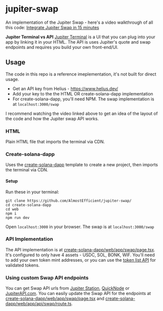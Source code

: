 # jupiter-swap
An implementation of the Jupiter Swap - here's a video walkthrough of all this code: [Integrate Jupiter Swap in 15 minutes](https://www.youtube.com/watch?v=-LzvOSgR5DU)

**Jupiter Terminal vs API**
[Jupiter Terminal](https://terminal.jup.ag/) is a UI that you can plug into your app by linking it in your HTML. The API is uses Jupiter's quote and swap endpoints and requires you build your own front-end/UI.  

## Usage
The code in this repo is a reference imeplementation, it's not built for direct usage.

- Get an API key from Helius - https://www.helius.dev/
- Add your key to the the HTML OR create-solana-dapp implementation
- For create-solana-dapp, you'll need NPM. The swap implementation is at `localhost:3000/swap`

I recommend watching the video linked above to get an idea of the layout of the code and how the Jupiter swap API works.
 
### HTML
Plain HTML file that imports the terminal via CDN. 

### Create-solana-dapp
Uses the [create-solana-dapp](https://github.com/solana-developers/create-solana-dapp) template to create a new project, then imports the terminal via CDN.

#### Setup
Run these in your terminal:
```
git clone https://github.com/AlmostEfficient/jupiter-swap/
cd create-solana-dapp
cd web
npm i
npm run dev
```

Open `localhost:3000` in your browser. The swap is at `localhost:3000/swap`

### API Implementation
The API implementation is at [create-solana-dapp/web/app/swap/page.tsx](https://github.com/AlmostEfficient/jupiter-swap/blob/main/create-solana-dapp/web/app/swap/page.tsx). It's configured to only have 4 assets - USDC, SOL, BONK, WIF. You'll need to add your own token mint addresses, or you can use the [token list API](https://station.jup.ag/docs/token-list/token-list-api) for validated tokens.

### Using custom Swap API endpoints
You can get Swap API urls from [Jupiter Station](https://station.jup.ag/docs/apis/swap-api), [QuickNode](https://marketplace.quicknode.com/add-on/metis-jupiter-v6-swap-api) or [JupiterAPI.com](https://www.jupiterapi.com/). You can easily update the Swap API for the endpoints at [create-solana-dapp/web/app/swap/page.tsx](https://github.com/AlmostEfficient/jupiter-swap/blob/main/create-solana-dapp/web/app/swap/page.tsx) and [create-solana-dapp/web/app/api/swap/route.ts](https://github.com/AlmostEfficient/jupiter-swap/blob/main/create-solana-dapp/web/app/api/swap/route.ts).